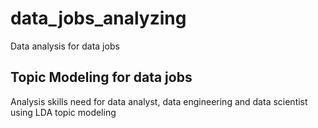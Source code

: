 # data_jobs_analyzing
Data analysis for data jobs

## Topic Modeling for data jobs
Analysis skills need for data analyst, data engineering and data scientist using LDA topic modeling
